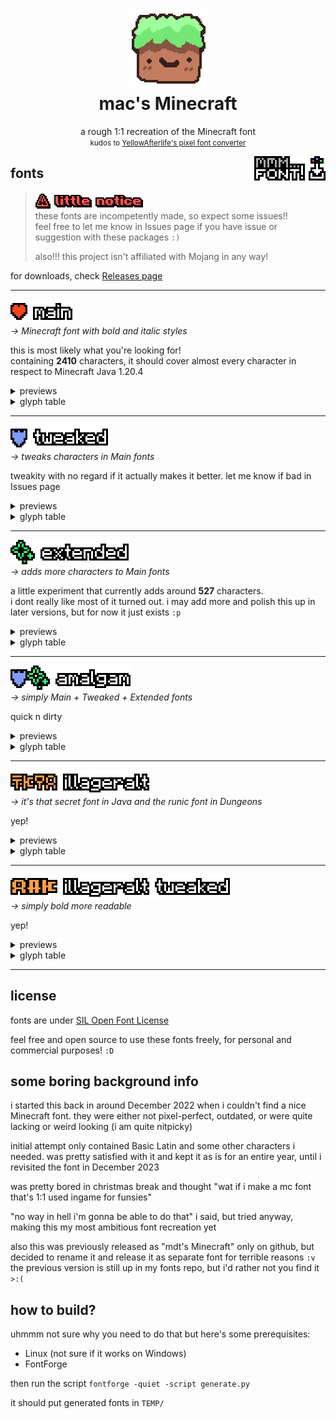 <h1 align="center">
	<img src="GITHUB/bennett.png" alt="strange grass block">
	<br>
	mac's Minecraft
</h1>
<p align="center">
	a rough 1:1 recreation of the Minecraft font
	<br>
	<small>kudos to <a href="https://yal.cc/r/20/pixelfont">YellowAfterlife's pixel font converter</a></small>
</p>

<img align="right" src="./GITHUB/mmm... font!.png">

## fonts

> ![](./GITHUB/little%20notice.png)
> <br>
> these fonts are incompetently made, so expect some issues!!
><br>
> feel free to let me know in Issues page if you have issue or suggestion with these packages `:)`
>
> also!!! this project isn't affiliated with Mojang in any way!

for downloads, check [Releases page](https://github.com/macimas-fonts/macsMinecraft/releases)


<hr>

![main](./GITHUB/header/Main.png)
<br>
*→ Minecraft font with bold and italic styles*

this is most likely what you're looking for!
<br>
containing **2410** characters, it should cover almost every character in respect to Minecraft Java 1.20.4

<details>
	<summary>previews</summary>
	some sample text
	<br>
	<img src="./GITHUB/preview/main_1.png">
	<hr>
	bold and italic styles, with bold being strange as ever
	<br>
	<img src="./GITHUB/preview/main_2.gif">
	<hr>
	a boring little story
	<br>
	<img src="./GITHUB/preview/main_3.png">
	<hr>
	some goofy thing i wrote for some odd reason
	<br>
	<img src="./GITHUB/preview/main_4.png">
</details>

<details>
	<summary>glyph table</summary>
	Regular
	<br>
	<img src="./fonts/Main/Regular.png">
	<br>
	Bold
	<br>
	<img src="./fonts/Main/Bold.png">
</details>

<hr>

![](./GITHUB/header/Tweaked.png)
<br>
*→ tweaks characters in Main fonts*


tweakity with no regard if it actually makes it better. let me know if bad in Issues page

<details>
	<summary>previews</summary>
	tweaks some things, i guess..
	<br>
	<img src="./GITHUB/preview/tweaked_1.gif">
	<hr>
	bold style should be more readable
	<br>
	<img src="./GITHUB/preview/tweaked_2.gif">
	<hr>
	some characters will not be bolden in bold style, for reasons!
	<br>
	<img src="./GITHUB/preview/tweaked_3.gif">
</details>

<details>
	<summary>glyph table</summary>
	Regular
	<br>
	<img src="./fonts/Tweaked/Regular.png">
	<br>
	Bold
	<br>
	<img src="./fonts/Tweaked/Bold.png">
</details>

<hr>

![](./GITHUB/header/Extended.png)
<br>
*→ adds more characters to Main fonts*

a little experiment that currently adds around **527** characters.
<br>
i dont really like most of it turned out. i may add more and polish this up in later versions, but for now it just exists `:p`

<details>
	<summary>previews</summary>
	a little arrowy and sparkly preview, with (most likely) bonked Shavian sentence
	<br>
	<img src="./GITHUB/preview/extended_1.png">
	<br>
	please note that some characters aren't built properly due to the converter i use. it does provide a fix but filesize triples and im too stubborn, so yeah. i dont realy care for now since you probably dont really need to use these fonts anyway
	<br>
	<img src="./GITHUB/preview/extended_2.png">
	<br>
	an attempt to do emoticons
	<br>
	<img src="./GITHUB/preview/extended_3.png">
</details>

<details>
	<summary>glyph table</summary>
	Regular
	<br>
	<img src="./fonts/Extended/Regular.png">
	<br>
	Bold
	<br>
	<img src="./fonts/Extended/Bold.png">
</details>

<hr>

![](./GITHUB/header/Amalgam.png)
<br>
*→ simply Main + Tweaked + Extended fonts*

quick n dirty

<details>
	<summary>previews</summary>
	refer to their dedicated sections
</details>

<details>
	<summary>glyph table</summary>
	Bold
	<br>
	<img src="./fonts/Amalgam/Bold.png">
</details>

<hr>

![](./GITHUB/header/Illageralt.png)
<br>
*→ it's that secret font in Java and the runic font in Dungeons*

yep!

<details>
	<summary>previews</summary>
	the fonts! with Main fonts for comparison
	<br>
	<img src="./GITHUB/preview/illageralt_1.gif">
</details>

<details>
	<summary>glyph table</summary>
	Regular
	<br>
	<img src="./fonts/Illageralt/Regular.png">
	<br>
	Bold
	<br>
	<img src="./fonts/Illageralt/Bold.png">
</details>

<hr>

![](./GITHUB/header/IllageraltTweaked.png)
<br>
*→ simply bold more readable*

yep!

<details>
	<summary>previews</summary>
	bold is most likely more readable, maybe
	<br>
	<img src="./GITHUB/preview/illageralt_tweaked_1.gif">
</details>

<details>
	<summary>glyph table</summary>
	Bold
	<br>
	<img src="./fonts/Illageralt Tweaked/Bold.png">
</details>

<hr>


## license
fonts are under [SIL Open Font License](./LICENSE)

feel free and open source to use these fonts freely, for personal and commercial purposes! `:D`


## some boring background info

i started this back in around December 2022 when i couldn't find a nice Minecraft font. they were either not pixel-perfect, outdated, or were quite lacking or weird looking (i am quite nitpicky)

initial attempt only contained Basic Latin and some other characters i needed. was pretty satisfied with it and kept it as is for an entire year, until i revisited the font in December 2023

was pretty bored in christmas break and thought "wat if i make a mc font that's 1:1 used ingame for funsies"

"no way in hell i'm gonna be able to do that" i said, but tried anyway, making this my most ambitious font recreation yet

also this was previously released as "mdt's Minecraft" only on github, but decided to rename it and release it as separate font for terrible reasons `:v` the previous version is still up in my fonts repo, but i'd rather not you find it `>:(`


## how to build?
uhmmm not sure why you need to do that but here's some prerequisites:

- Linux (not sure if it works on Windows)
- FontForge

then run the script `fontforge -quiet -script generate.py`

it should put generated fonts in `TEMP/`